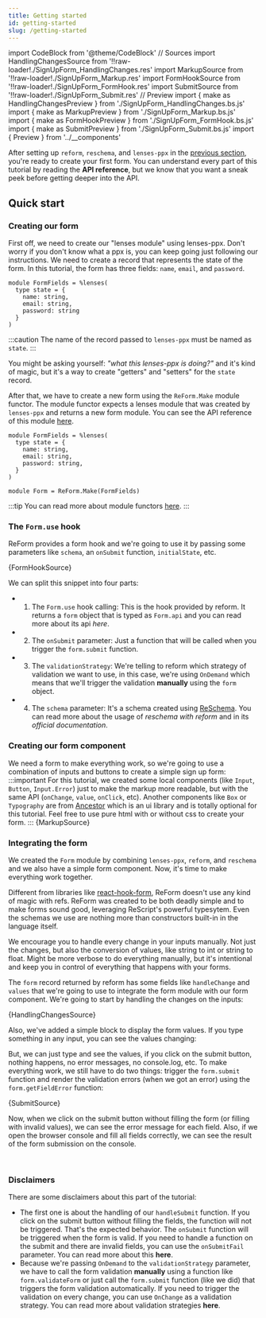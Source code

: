 ```yaml
---
title: Getting started
id: getting-started
slug: /getting-started
---
```


import CodeBlock from '@theme/CodeBlock'
// Sources
import HandlingChangesSource from '!!raw-loader!./SignUpForm_HandlingChanges.res'
import MarkupSource from '!!raw-loader!./SignUpForm_Markup.res'
import FormHookSource from '!!raw-loader!./SignUpForm_FormHook.res'
import SubmitSource from '!!raw-loader!./SignUpForm_Submit.res'
// Preview
import { make as HandlingChangesPreview } from './SignUpForm_HandlingChanges.bs.js'
import { make as MarkupPreview } from './SignUpForm_Markup.bs.js'
import { make as FormHookPreview } from './SignUpForm_FormHook.bs.js'
import { make as SubmitPreview } from './SignUpForm_Submit.bs.js'
import { Preview } from '../__components'

After setting up `reform`, `reschema`, and `lenses-ppx` in the [previous section](/docs/installation), you're ready to create your first form. You can understand every
part of this tutorial by reading the **API reference**, but we know that you want a sneak peek before getting deeper into the API.

## Quick start 

### Creating our form
First off, we need to create our "lenses module" using lenses-ppx. Don't worry if you don't know what a ppx is, you can keep going just following our instructions.
We need to create a record that represents the state of the form. In this tutorial, the form has three fields: `name`, `email`, and `password`.

```rescript title="SignUpForm.res"
module FormFields = %lenses(
  type state = {
    name: string,
    email: string,
    password: string
  }
)
```
:::caution
The name of the record passed to `lenses-ppx` must be named as `state`.
:::

You might be asking yourself: _"what this lenses-ppx is doing?"_ and it's kind of magic, but it's a way to create "getters" and "setters" for the `state` record.

After that, we have to create a new form using the `ReForm.Make` module functor. 
The module functor expects a lenses module that was created by
`lenses-ppx` and returns a new form module. You can see the API reference of this module [here](/docs/reform-make).

```rescript {9} title="SignUpForm.res" 
module FormFields = %lenses(
  type state = {
    name: string,
    email: string,
    password: string,
  }
)

module Form = ReForm.Make(FormFields)
```
:::tip
You can read more about module functors [here](https://rescript-lang.org/docs/manual/v8.0.0/module#module-functions-functors).
:::

### The `Form.use` hook
ReForm provides a form hook and we're going to use it by passing some parameters like `schema`, an `onSubmit` function, `initialState`, etc.

<CodeBlock  title="SignUpForm.res" className="language-rescript"> {FormHookSource}</CodeBlock>

We can split this snippet into four parts:
- 1. The `Form.use` hook calling: This is the hook provided by reform. It returns a `form` object that is typed as `Form.api` and you can read more about its api _here_.
- 2. The `onSubmit` parameter: Just a function that will be called when you trigger the `form.submit` function.
- 3. The `validationStrategy`: We're telling to reform which strategy of validation we want to use, in this case, we're using `OnDemand` which means that we'll trigger the validation **manually** using the `form` object.
- 4. The `schema` parameter: It's a schema created using [ReSchema](https://github.com/rescriptbr/reschema). You can read more about the usage of _reschema with reform_ and in its _official documentation_.

### Creating our form component
We need a form to make everything work, so we're going to use a combination of inputs and buttons to create a simple sign up form:
:::important
For this tutorial, we created some local components (like `Input`, `Button`, `Input.Error`) just to make the markup more readable, but with the same API (`onChange`, `value`, `onClick`, etc). Another components like `Box` or `Typography` are from [Ancestor](https://github.com/rescriptbr/reform) which is
an ui library and is totally optional for this tutorial. Feel free to use pure html with or without css to create your form.
:::
<CodeBlock title="SignUpForm.res" className="language-rescript"> {MarkupSource}</CodeBlock>

<Preview>
  <MarkupPreview/>
</Preview>


### Integrating the form

We created the `Form` module by combining `lenses-ppx`, `reform`, and `reschema` and we also have a simple form component. Now, it's time to make everything work together. 

Different from libraries like [react-hook-form](https://react-hook-form.com/), ReForm doesn't use any kind of magic with refs.
ReForm was created to be both deadly simple and to make forms sound good, leveraging ReScript's powerful typesytem. 
Even the schemas we use are nothing more than constructors built-in in the language itself.

We encourage you to handle every change in your inputs manually. Not just the changes, but also the conversion of values, like string to int or string to float.
Might be more verbose to do everything manually, but it's intentional and keep you in control of everything that happens with your forms.

The `form` record returned by reform has some fields like `handleChange` and `values` that we're going to use to integrate the form module with our form component.
We're going to start by handling the changes on the inputs:

<CodeBlock metastring="{41-42,48-49,56-57,61-68}" title="SignUpForm.res" className="language-rescript"> {HandlingChangesSource}</CodeBlock>

Also, we've added a simple block to display the form values. If you type something in any input, you can see the values changing:
<Preview>
  <HandlingChangesPreview />
</Preview>

But, we can just type and see the values, if you click on the submit button, nothing happens, no error messages, no console.log, etc.
To make everything work, we still have to do two things: trigger the `form.submit` function and render the validation errors (when we got an error) using the `form.getFieldError` function:

<CodeBlock metastring="{55-58,44-47,67-70,74-77}" title="SignUpForm.res" className="language-rescript"> {SubmitSource}</CodeBlock>

Now, when we click on the submit button without filling the form (or filling with invalid values), we can see the error message for each field.
Also, if we open the browser console and fill all fields correctly, we can see the result of the form submission on the console.

<Preview>
  <SubmitPreview />
</Preview>

<br/>


### Disclaimers

There are some disclaimers about this part of the tutorial:

- The first one is about the handling of our `handleSubmit` function. If you click on the submit button without filling the fields, the function
will not be triggered. That's the expected behavior. The `onSubmit` function will be triggered when the form is valid. If you need to handle
a function on the submit and there are invalid fields, you can use the `onSubmitFail` parameter. You can read more about this **here**.
- Because we're passing `OnDemand` to the `validationStrategy` parameter, we have to call the form validation **manually** using a function like `form.validateForm` or just
call the `form.submit` function (like we did) that triggers the form validation automatically. If you need to trigger the validation on every change, you can use `OnChange` as a validation strategy.
You can read more about validation strategies **here**.
